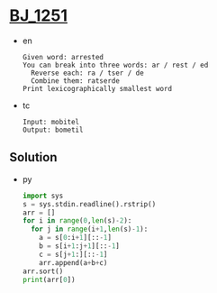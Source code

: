 # [BJ_1251](https://acmicpc.net/problem/1251)

* en

  ```en
  Given word: arrested
  You can break into three words: ar / rest / ed
    Reverse each: ra / tser / de
    Combine them: ratserde
  Print lexicographically smallest word
  ```

* tc

  ```tc
  Input: mobitel
  Output: bometil
  ```

## Solution

* py

  ```py
  import sys
  s = sys.stdin.readline().rstrip()
  arr = []
  for i in range(0,len(s)-2):
    for j in range(i+1,len(s)-1):
      a = s[0:i+1][::-1]
      b = s[i+1:j+1][::-1]
      c = s[j+1:][::-1]
      arr.append(a+b+c)
  arr.sort()
  print(arr[0])
  ```
